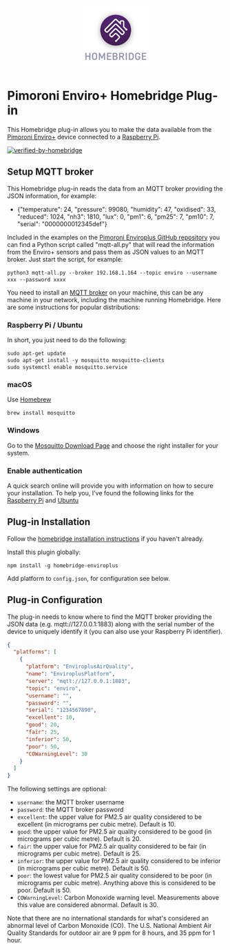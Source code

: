 
<p align="center">

<img src="https://github.com/homebridge/branding/raw/master/logos/homebridge-wordmark-logo-vertical.png" width="150">

</p>


# Pimoroni Enviro+ Homebridge Plug-in

This Homebridge plug-in allows you to make the data available from the [Pimoroni Enviro+](https://learn.pimoroni.com/tutorial/sandyj/getting-started-with-enviro-plus) device connected to a [Raspberry Pi](https://www.raspberrypi.org/).

[![verified-by-homebridge](https://badgen.net/badge/homebridge/verified/purple)](https://github.com/homebridge/homebridge/wiki/Verified-Plugins)

## Setup MQTT broker

This Homebridge plug-in reads the data from an MQTT broker providing the JSON information, for example:

* {"temperature": 24, "pressure": 99080, "humidity": 47, "oxidised": 33, "reduced": 1024, "nh3": 1810, "lux": 0, "pm1": 6, "pm25": 7, "pm10": 7, "serial": "0000000012345def"}

Included in the examples on the [Pimoroni Enviroplus GitHub repository](https://github.com/pimoroni/enviroplus-python/tree/master/examples) you can find a Python script called "mqtt-all.py" that will read the information from the Enviro+ sensors and pass them as JSON values to an MQTT broker. Just start the script, for example:

    python3 mqtt-all.py --broker 192.168.1.164 --topic enviro --username xxx --password xxxx

You need to install an [MQTT broker](http://mosquitto.org/) on your machine, this can be any machine in your network, including the machine running Homebridge. Here are some instructions for popular distributions:

### Raspberry Pi / Ubuntu

In short, you just need to do the following:

    sudo apt-get update
    sudo apt-get install -y mosquitto mosquitto-clients
    sudo systemctl enable mosquitto.service

### macOS

Use [Homebrew](https://brew.sh/)

    brew install mosquitto

### Windows

Go to the [Mosquitto Download Page](https://mosquitto.org/download/) and choose the right installer for your system.

### Enable authentication

A quick search online will provide you with information on how to secure your installation. To help you, I've found the following links for the 
[Raspberry Pi](https://randomnerdtutorials.com/how-to-install-mosquitto-broker-on-raspberry-pi/) and [Ubuntu](https://www.vultr.com/docs/install-mosquitto-mqtt-broker-on-ubuntu-20-04-server/)

## Plug-in Installation

Follow the [homebridge installation instructions](https://www.npmjs.com/package/homebridge) if you haven't already.

Install this plugin globally:

    npm install -g homebridge-enviroplus

Add platform to `config.json`, for configuration see below.

## Plug-in Configuration

The plug-in needs to know where to find the MQTT broker providing the JSON data (e.g. mqtt://127.0.0.1:1883) along with the serial number of the device to uniquely identify it (you can also use your Raspberry Pi identifier).

```json
{
  "platforms": [
    {
      "platform": "EnviroplusAirQuality",
      "name": "EnviroplusPlatform",
      "server": "mqtt://127.0.0.1:1883",
      "topic": "enviro",
      "username": "",
      "password": "",
      "serial": "1234567890",
      "excellent": 10,
      "good": 20,
      "fair": 25,
      "inferior": 50,
      "poor": 50,
      "COWarningLevel": 30
    }
  ]
}

```

The following settings are optional:

- `username`: the MQTT broker username
- `password`: the MQTT broker password
- `excellent`: the upper value for PM2.5 air quality considered to be excellent (in micrograms per cubic metre). Default is 10.
- `good`: the upper value for PM2.5 air quality considered to be good (in micrograms per cubic metre). Default is 20.
- `fair`: the upper value for PM2.5 air quality considered to be fair (in micrograms per cubic metre). Default is 25.
- `inferior`: the upper value for PM2.5 air quality considered to be inferior (in micrograms per cubic metre). Default is 50.
- `poor`: the lowest value for PM2.5 air quality considered to be poor (in micrograms per cubic metre). Anything above this is considered to be poor. Default is 50.
- `COWarningLevel`: Carbon Monoxide warning level. Measurements above this value are considered abnormal. Default is 30.

Note that there are no international standards for what's considered an abnormal level of Carbon Monoxide (CO). The U.S. National Ambient Air Quality Standards for outdoor air are 9 ppm for 8 hours, and 35 ppm for 1 hour. 
